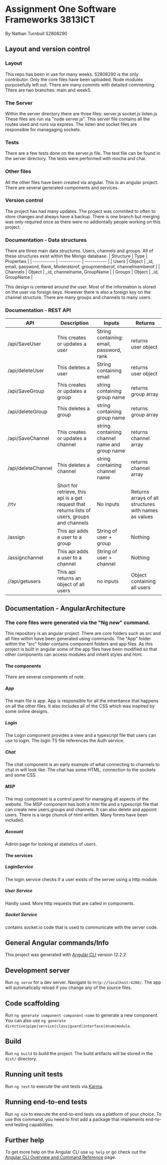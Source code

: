 # Assignment One Software Frameworks 3813ICT
By Nathan Turnbull S2808290

## Layout and version control
### Layout 
This repo has been in use for many weeks. S2808290 is the only contributor. Only the core files have been uploaded. Node modules purposefully left out. There are many commits with detailed commenting. There are two branches: main and week5.
###  The Server
Within the server directory there are three files:
server.js
socket.js
listen.js
These files are run via "node server.js". This server file contains all the routes used and runs via express. The listen and socket files are responsible for managaging sockets.
### Tests
There are a few tests done on the server.js file. The test file can be found in the server directory. The tests were performed with mocha and chai.
### Other files
All the other files have been created via angular. This is an angular project. There are several generated components and services.
### Version control
The project has had many updates. The project was commited to often to store changes and always have a backup. There is one branch but merging was only required once as there were no addiontally people working on this project.

### Documentation - Data structures
There are three main data structures. Users, channels and groups. All of these structures exist within the Mongo database.
| Structure      | Type | Properties |
| ----------- | ----------- | ----------- |
| Users      | Object      | _id, email, password, Rank, Moderatorof, groupmemberof, channelmemberof       |
| Channels   | Object        | _id, channelname, GroupName        |
| Groups   | Object       | _id, GroupName       |

This design is centered around the user. Most of the information is stored on the user via foreign keys. However there is also a foreign key on the channel structure.
There are many groups and channels to many users.

### Documentation - REST API

| API          | Description | Inputs       | Returns |
| ----------- | ----------- | ----------- | ----------- |
| /api/SaveUser     | This creates or updates a user      |   String containing: email, password, rank    | returns user object |
| /api/deleteUser   | This deletes a user        |    String containing email  | returns user object |
| /api/SaveGroup   | This creates or updates a group       |    string containing group name    | returns group array |
| /api/deleteGroup   | This deletes a group       |   string containing group name     | returns group array |
| /api/SaveChannel   | This creates or updates a channel       |  string containing channel name and group name      | returns channel array |
| /api/deleteChannel   | This deletes a channel       |   string containing channel name     | returns channel array |
| /rtv               | Short for retrieve, this api is a get request that returns lists of users, groups and channels       |   No inputs    | Returns arrays of all structures with names as values |
| /assign          | This api adds a user to a group       |   String of user + group    | Nothing |
| /assignchannel   | This api adds a user to a channel      |  String of user + channel     | Nothing |
| //api/getusers   | This api returns an object of all users       |    no inputs   | Object containing all users |


## Documentation - AngularArchitecture
### The core files were generated via the "Ng new" command.
This repository is an angular project. There are core folders such as src and all files within have been generated using commands. The "App" folder within the "src" folder contains component folders and app files. As this project is built in angular some of the app files have been modified so that other components can access modules and inherit styles and html.
#### The components
There are several components of note. 
##### App
The main file is app. App is responsible for all the inheritance that happens on all the other files. It also includes all of the CSS which was inspired by some online designs.
##### Login
The Login component provides a view and a typescript file that users can use to login. The login TS file references the Auth service.

##### Chat
The chat component is an early example of what connecting to channels to chat in will look like.
The chat has some HTML, connection to the sockets and some CSS.
##### MSP 
The msp component is a control panel for managing all aspects of the website. The MSP component has both a html file and a typescript file that can create new users,groups and channels. It can also delete and appoint users.
There is a large chunck of html written. Many forms have been included.
##### Account
Admin page for looking at statistics of users.
#### The services
##### LoginService
The login service checks if a user exists of the server using a http module.
##### User Service
Hardly used. More http requests that are called in components.
##### Socket Service
contains socket.io code that is used to communicate with the server code.




## General Angular commands/Info

This project was generated with [Angular CLI](https://github.com/angular/angular-cli) version 12.2.2.

## Development server

Run `ng serve` for a dev server. Navigate to `http://localhost:4200/`. The app will automatically reload if you change any of the source files.

## Code scaffolding

Run `ng generate component component-name` to generate a new component. You can also use `ng generate directive|pipe|service|class|guard|interface|enum|module`.

## Build

Run `ng build` to build the project. The build artifacts will be stored in the `dist/` directory.

## Running unit tests

Run `ng test` to execute the unit tests via [Karma](https://karma-runner.github.io).

## Running end-to-end tests

Run `ng e2e` to execute the end-to-end tests via a platform of your choice. To use this command, you need to first add a package that implements end-to-end testing capabilities.

## Further help

To get more help on the Angular CLI use `ng help` or go check out the [Angular CLI Overview and Command Reference](https://angular.io/cli) page.

